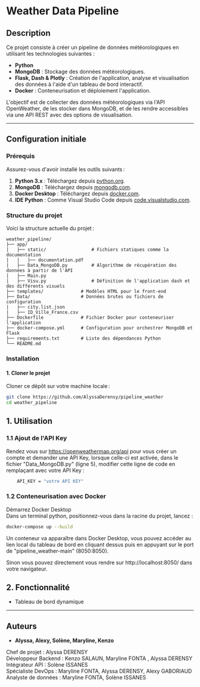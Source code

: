  # Weather Data Pipeline

## Description
Ce projet consiste à créer un pipeline de données météorologiques en utilisant les technologies suivantes :
- **Python**
- **MongoDB** : Stockage des données météorologiques.
- **Flask, Dash & Plotly** : Création de l'application, analyse et visualisation des données à l'aide d'un tableau de bord interactif.
- **Docker** : Conteneurisation et déploiement l'application.

L'objectif est de collecter des données météorologiques via l'API OpenWeather, de les stocker dans MongoDB, et de les rendre accessibles via une API REST avec des options de visualisation.

---

## Configuration initiale

### Prérequis
Assurez-vous d'avoir installé les outils suivants :
1. **Python 3.x** : Téléchargez depuis [python.org](https://www.python.org/).
2. **MongoDB** : Téléchargez depuis [mongodb.com](https://www.mongodb.com/try/download/community).
3. **Docker Desktop** : Téléchargez depuis [docker.com](https://www.docker.com/products/docker-desktop).
4. **IDE Python** : Comme Visual Studio Code depuis [code.visualstudio.com](https://code.visualstudio.com/).

### Structure du projet
Voici la structure actuelle du projet :
```plaintext
weather_pipeline/
├── app/
|   ├── static/                 # Fichiers statiques comme la documentation
|   |   ├── documentation.pdf                 
|   ├── Data_MongoDB.py         # Algorithme de récupération des données à partir de l'API
|   ├── Main.py                 
|   ├── Visu.py                 # Définition de l'application dash et des différents visuels
├── templates/              # Modèles HTML pour le front-end
├── Data/                   # Données brutes ou fichiers de configuration
|   ├── city.list.json
|   ├── ID_Ville_France.csv
├── Dockerfile              # Fichier Docker pour conteneuriser l'application
├── docker-compose.yml      # Configuration pour orchestrer MongoDB et Flask
├── requirements.txt        # Liste des dépendances Python
└── README.md              
```

### Installation

#### 1. Cloner le projet
Cloner ce dépôt sur votre machine locale :
```bash
git clone https://github.com/AlyssaDerensy/pipeline_weather
cd weather_pipeline
```

## 1. Utilisation

### 1.1 Ajout de l'API Key

Rendez vous sur https://openweathermap.org/api pour vous créer un compte et demander une API Key, lorsque celle-ci est activée, dans le fichier "Data_MongoDB.py" (ligne 5), modifier cette ligne de code en remplaçant avec votre API Key :

```Bash
    API_KEY = "votre API KEY"
```


### 1.2 Conteneurisation avec Docker
Démarrez Docker Desktop <br>
Dans un terminal python, positionnez-vous dans la racine du projet, lancez :

```bash
docker-compose up --build
```

Un conteneur va apparaître dans Docker Desktop, vous pouvez accéder au lien local du tableau de bord en cliquant dessus puis en appuyant sur le port de "pipeline_weather-main" (8050:8050). <br>

Sinon vous pouvez directement vous rendre sur http://localhost:8050/ dans votre navigateur. 

## 2. Fonctionnalité

- Tableau de bord dynamique

---

## Auteurs
- **Alyssa, Alexy, Solène, Maryline, Kenzo**


Chef de projet : Alyssa DERENSY <br>
Développeur Backend : Kenzo SALAUN, Maryline FONTA , Alyssa DERENSY <br>
Intégrateur API : Solène ISSANES <br>
Spécialiste DevOps :  Maryline FONTA, Alyssa DERENSY,  Alexy GABORIAUD <br>
Analyste de données : Maryline FONTA, Solène ISSANES <br>
